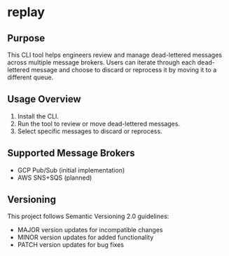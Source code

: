 # replay

## Purpose

This CLI tool helps engineers review and manage dead-lettered messages across multiple message brokers. 
Users can iterate through each dead-lettered message and choose to discard or reprocess it by moving it to a different queue.

## Usage Overview

1. Install the CLI.
2. Run the tool to review or move dead-lettered messages.
3. Select specific messages to discard or reprocess.

## Supported Message Brokers

- GCP Pub/Sub (initial implementation)
- AWS SNS+SQS (planned)

## Versioning

This project follows Semantic Versioning 2.0 guidelines: 
- MAJOR version updates for incompatible changes
- MINOR version updates for added functionality
- PATCH version updates for bug fixes
